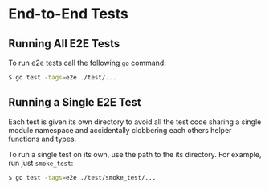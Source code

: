 # End-to-End Tests

## Running All E2E Tests

To run e2e tests call the following `go` command:

```bash
$ go test -tags=e2e ./test/...
```

## Running a Single E2E Test

Each test is given its own directory to avoid all the test code sharing
a single module namespace and accidentally clobbering each others
helper functions and types.

To run a single test on its own, use the path to the its directory. For
example, run just `smoke_test`:

```bash
$ go test -tags=e2e ./test/smoke_test/...
```

